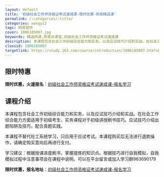 ```yaml
---
layout: default
title: '初级社会工作师资格证考试速成课-限时优惠-网易精品课'
permalink: /:categories/:title/
categories: wangyi2
tags: 网易提供
cover: 1006185007.jpg
keywords: 精选网课,网易云课堂,初级社会工作师资格证考试速成课
description: 本课程包含社会工作初级综合能力和实务，以及应试技巧介绍和实战。在社会工作综合能力方面适用于初级考生，实务课程对于初级讲授
classid: 1006185007
targetlink: https://study.163.com/course/introduction/1006185007.htm?share=1&shareId=1025206652&utm_campaign=share&utm_medium=iphoneShare&utm_source=&utm_u=1025206652
---
```


## 限时特惠

**限时优惠，火速报名**：[初级社会工作师资格证考试速成课-报名学习](https://study.163.com/course/introduction/1006185007.htm?share=1&shareId=1025206652&utm_campaign=share&utm_medium=iphoneShare&utm_source=&utm_u=1025206652)

## 课程介绍

本课程包含社会工作初级综合能力和实务，以及应试技巧介绍和实战。在社会工作综合能力方面适用于初级考生，实务课程对于初级讲授刷书技巧。应试技巧介绍出题陷阱及技巧，配合真题实践。

本课程不替代社工系统学习，只应用于应试考试。本课程购买后无法进行退款操作，请确定购买意向后再进行支付。

学习建议：根据授课进度刷书，掌握提炼的知识点。根据技巧进行自我模拟，自我模拟过程中注意事项会在课程中说明。可以在平台留言或加入学习群963690179

**限时优惠，报名地址**：[初级社会工作师资格证考试速成课-报名学习](https://study.163.com/course/introduction/1006185007.htm?share=1&shareId=1025206652&utm_campaign=share&utm_medium=iphoneShare&utm_source=&utm_u=1025206652)

